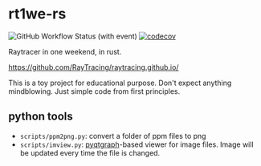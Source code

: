 # rt1we-rs

![GitHub Workflow Status (with event)](https://img.shields.io/github/actions/workflow/status/sevas/rt1we-rs/rust.yml)
[![codecov](https://codecov.io/gh/sevas/rt1we-rs/branch/main/graph/badge.svg?token=OATNZZ420B)](https://codecov.io/gh/sevas/rt1we-rs)

Raytracer in one weekend, in rust.

https://github.com/RayTracing/raytracing.github.io/

This is a toy project for educational purpose. 
Don't expect anything mindblowing. Just simple code from first principles. 

## python tools

- `scripts/ppm2png.py`: convert a folder of ppm files to png
- `scripts/imview.py`: [pyqtgraph](https://pyqtgraph.readthedocs.io/en/latest/)-based viewer for image files. Image will be updated every time the file is changed. 
